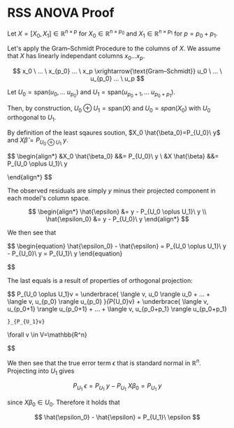 # RSS ANOVA Proof

Let $X = [X_0, X_1] \in \mathbb{R}^{n \times p}$ for $X_0 \in \mathbb{R}^{n \times p_0}$ and $X_1 \in \mathbb{R}^{n \times p_1}$ for $p=p_0+p_1$.

Let's apply the Gram–Schmidt Procedure to the columns of $X$. We assume that $X$ has linearly independant columns $x_0...x_p$.

$$
x_0 \ ... \ x_{p_0} ... \ x_p  \xrightarrow{\text{Gram–Schmidt}} u_0 \ ... \ u_{p_0} ... \ u_p
$$

Let $U_0 = \text{span}(u_0,... \ u_{p_0})$ and 
$U_1 = \text{span}(u_{p_0+1},... \ u_{p_0+p_1})$.

Then, by construction, $U_0 \oplus U_1 = \text{span}(X)$ and $U_0 = span(X_0)$ with $U_0$ orthogonal to $U_1$.

By definition of the least sqaures soution,
$X_0 \hat{\beta_0}=P_{U_0}\ y$ and 
$X \hat{\beta} = P_{U_0 \oplus U_1}\ y$.

$$
\begin{align*}
    &X_0 \hat{\beta_0} &&= P_{U_0}\ y
    \\
    &X \hat{\beta} &&= P_{U_0 \oplus U_1}\ y

\end{align*}
$$

The observed residuals are simply $y$ minus their projected component in each model's column space. 

$$
\begin{align*}
    \hat{\epsilon} &= y - P_{U_0 \oplus U_1}\ y
    \\
    \hat{\epsilon_0} &= y - P_{U_0}\ y
\end{align*}
$$

We then see that 

$$
\begin{equation}
    \hat{\epsilon_0} - \hat{\epsilon} = 
    P_{U_0 \oplus U_1}\ y - P_{U_0}\ y = P_{U_1}\ y
\end{equation}

$$ 

The last equals is a result of properties of orthogonal projection:

$$
P_{U_0 \oplus U_1}v = \underbrace{
    \langle v, u_0 \rangle u_0 + ... + 
    \langle v, u_{p_0} \rangle u_{p_0}
    }_{P_{U_0}v}
    +
    \underbrace{
        \langle v, u_{p_0+1} \rangle u_{p_0+1} + ... +
        \langle v, u_{p_0+p_1} \rangle u_{p_0+p_1}

    }_{P_{U_1}v}

\forall v \in V=\mathbb{R^n}

$$

We then see that the true error term $\epsilon$ that is standard normal in $\mathbb{R}^n$. Projecting into $U_1$ gives

$$
P_{U_1}\ \epsilon = P_{U_1}\ y - P_{U_1}\ X \beta_0 = P_{U_1}\ y
$$

since $X \beta_0 \in U_0$. Therefore it holds that 

$$
\hat{\epsilon_0} - \hat{\epsilon} = P_{U_1}\ \epsilon
$$
